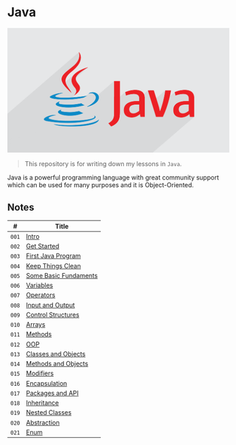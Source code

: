 # Java

![Java Logo](media/java-logo.png)

> This repository is for writing down my lessons in `Java`.

Java is a powerful programming language with great community support which can be used for many purposes and it is Object-Oriented.

## Notes

| #     | Title                                                 |
| ----- | ----------------------------------------------------- |
| `001` | [Intro](notes/Intro.md)                               |
| `002` | [Get Started](notes/GetStarted.md)                    |
| `003` | [First Java Program](notes/FirstJavaProgram.md)       |
| `004` | [Keep Things Clean](notes/KeepThingsClean.md)         |
| `005` | [Some Basic Fundaments](notes/SomeBasicFundaments.md) |
| `006` | [Variables](notes/Variables.md)                       |
| `007` | [Operators](notes/Operators.md)                       |
| `008` | [Input and Output](notes/InputOutput.md)              |
| `009` | [Control Structures](notes/ControlStructures.md)      |
| `010` | [Arrays](notes/Arrays.md)                             |
| `011` | [Methods](notes/Methods.md)                           |
| `012` | [OOP](notes/OOP.md)                                   |
| `013` | [Classes and Objects](notes/ClassesAndObjects.md)     |
| `014` | [Methods and Objects](notes/MethodsAndObjects.md)     |
| `015` | [Modifiers](notes/Modifiers.md)                       |
| `016` | [Encapsulation](notes/Encapsulation.md)               |
| `017` | [Packages and API](notes/PackagesAndAPI.md)           |
| `018` | [Inheritance](notes/Inheritance.md)                   |
| `019` | [Nested Classes](notes/NestedClasses.md)              |
| `020` | [Abstraction](notes/Abstraction.md)                   |
| `021` | [Enum](notes/Enum.md)                                 |
